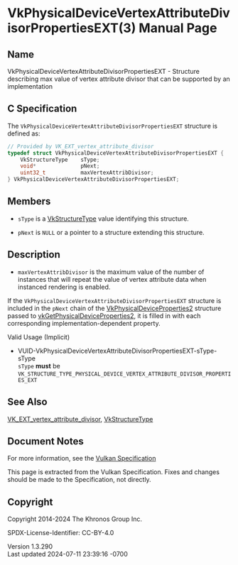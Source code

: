 # VkPhysicalDeviceVertexAttributeDivisorPropertiesEXT(3) Manual Page

## Name

VkPhysicalDeviceVertexAttributeDivisorPropertiesEXT - Structure
describing max value of vertex attribute divisor that can be supported
by an implementation



## <a href="#_c_specification" class="anchor"></a>C Specification

The `VkPhysicalDeviceVertexAttributeDivisorPropertiesEXT` structure is
defined as:

``` c
// Provided by VK_EXT_vertex_attribute_divisor
typedef struct VkPhysicalDeviceVertexAttributeDivisorPropertiesEXT {
    VkStructureType    sType;
    void*              pNext;
    uint32_t           maxVertexAttribDivisor;
} VkPhysicalDeviceVertexAttributeDivisorPropertiesEXT;
```

## <a href="#_members" class="anchor"></a>Members

- `sType` is a [VkStructureType](https://registry.khronos.org/vulkan/specs/1.3-extensions/man/html/VkStructureType.html) value identifying
  this structure.

- `pNext` is `NULL` or a pointer to a structure extending this
  structure.

## <a href="#_description" class="anchor"></a>Description

- <span id="extension-limits-maxVertexAttribDivisor"></span>
  `maxVertexAttribDivisor` is the maximum value of the number of
  instances that will repeat the value of vertex attribute data when
  instanced rendering is enabled.

If the `VkPhysicalDeviceVertexAttributeDivisorPropertiesEXT` structure
is included in the `pNext` chain of the
[VkPhysicalDeviceProperties2](https://registry.khronos.org/vulkan/specs/1.3-extensions/man/html/VkPhysicalDeviceProperties2.html)
structure passed to
[vkGetPhysicalDeviceProperties2](https://registry.khronos.org/vulkan/specs/1.3-extensions/man/html/vkGetPhysicalDeviceProperties2.html),
it is filled in with each corresponding implementation-dependent
property.

Valid Usage (Implicit)

- <a
  href="#VUID-VkPhysicalDeviceVertexAttributeDivisorPropertiesEXT-sType-sType"
  id="VUID-VkPhysicalDeviceVertexAttributeDivisorPropertiesEXT-sType-sType"></a>
  VUID-VkPhysicalDeviceVertexAttributeDivisorPropertiesEXT-sType-sType  
  `sType` **must** be
  `VK_STRUCTURE_TYPE_PHYSICAL_DEVICE_VERTEX_ATTRIBUTE_DIVISOR_PROPERTIES_EXT`

## <a href="#_see_also" class="anchor"></a>See Also

[VK_EXT_vertex_attribute_divisor](https://registry.khronos.org/vulkan/specs/1.3-extensions/man/html/VK_EXT_vertex_attribute_divisor.html),
[VkStructureType](https://registry.khronos.org/vulkan/specs/1.3-extensions/man/html/VkStructureType.html)

## <a href="#_document_notes" class="anchor"></a>Document Notes

For more information, see the <a
href="https://registry.khronos.org/vulkan/specs/1.3-extensions/html/vkspec.html#VkPhysicalDeviceVertexAttributeDivisorPropertiesEXT"
target="_blank" rel="noopener">Vulkan Specification</a>

This page is extracted from the Vulkan Specification. Fixes and changes
should be made to the Specification, not directly.

## <a href="#_copyright" class="anchor"></a>Copyright

Copyright 2014-2024 The Khronos Group Inc.

SPDX-License-Identifier: CC-BY-4.0

Version 1.3.290  
Last updated 2024-07-11 23:39:16 -0700
